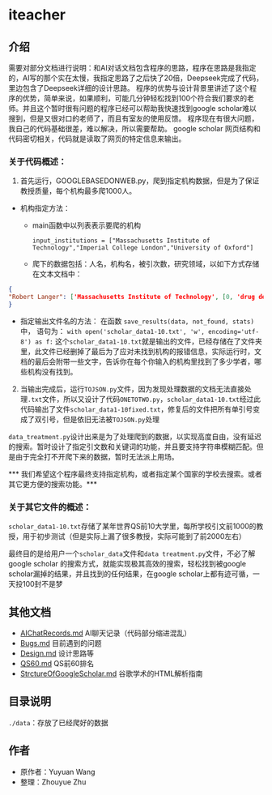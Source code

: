 # iteacher

## 介绍

需要对部分文档进行说明：和AI对话文档包含程序的思路，程序在思路是我指定的，AI写的那个实在太慢，我指定思路了之后快了20倍，Deepseek完成了代码，里边包含了Deepseek详细的设计思路。
程序的优势与设计背景里讲述了这个程序的优势，简单来说，如果顺利，可能几分钟轻松找到100个符合我们要求的老师。并且这个暂时很有问题的程序已经可以帮助我快速找到google scholar难以搜到，但是又很对口的老师了，而且有室友的使用反馈。
程序现在有很大问题，我自己的代码基础很差，难以解决，所以需要帮助。
google scholar 网页结构和代码密切相关，代码就是读取了网页的特定信息来输出。

### 关于代码概述：

1. 首先运行，GOOGLEBASEDONWEB.py，爬到指定机构数据，但是为了保证教授质量，每个机构最多爬1000人。
- 机构指定方法：

  - main函数中以列表表示要爬的机构

    `input_institutions = ["Massachusetts Institute of Technology","Imperial College London","University of Oxford"]`

  - 爬下的数据包括：人名，机构名，被引次数，研究领域，以如下方式存储在文本文档中：


```json
{
"Robert Langer": ['Massachusetts Institute of Technology', [0, 'drug delivery', 'tissue engineering', 'biomaterials', 'nanotechnology', 'chemistry'], 445798],
}
```

- 指定输出文件名的方法：
  在函数 `save_results(data, not_found, stats)`中，
  语句为：
  `with open('scholar_data1-10.txt', 'w', encoding='utf-8') as f:`
  这个`scholar_data1-10.txt`就是输出的文件，已经存储在了文件夹里，此文件已经删掉了最后为了应对未找到机构的报错信息，实际运行时，文档的最后会附带一些文字，告诉你在每个你输入的机构里找到了多少学者，哪些机构没有找到。

2. 当输出完成后，运行`TOJSON.py`文件，因为发现处理数据的文档无法直接处理`.txt`文件，所以又设计了代码`ONETOTWO.py`，`scholar_data1-10.txt`经过此代码输出了文件`scholar_data1-10fixed.txt`，修复后的文件把所有单引号变成了双引号，但是依旧无法被`TOJSON.py`处理

`data_treatment.py`设计出来是为了处理爬到的数据，以实现高度自由，没有延迟的搜索。暂时设计了指定引文数和关键词的功能，并且要支持字符串模糊匹配。但是由于完全打不开爬下来的数据，暂时无法派上用场。

*** 我们希望这个程序最终支持指定机构，或者指定某个国家的学校去搜索。或者其它更方便的搜索功能。***

### 关于其它文件的概述：

`scholar_data1-10.txt`存储了某年世界QS前10大学里，每所学校引文前1000的教授，用于初步测试（但是实际上漏了很多教授，实际可能到了前2000左右）


最终目的是给用户一个`scholar_data`文件和`data treatment.py`文件，不必了解google scholar 的搜索方式，就能实现极其高效的搜索，轻松找到被google scholar漏掉的结果，并且找到的任何结果，在google scholar上都有迹可循，一天投100封不是梦

## 其他文档

-  [AIChatRecords.md](docs/AIChatRecords.md) AI聊天记录（代码部分缩进混乱）
-  [Bugs.md](docs/Bugs.md) 目前遇到的问题
-  [Design.md](docs/Design.md) 设计思路等
-  [QS60.md](docs/QS60.md) QS前60排名
-  [StrctureOfGoogleScholar.md](docs/StrctureOfGoogleScholar.md) 谷歌学术的HTML解析指南

## 目录说明
`./data`：存放了已经爬好的数据

## 作者

- 原作者：Yuyuan Wang
- 整理：Zhouyue Zhu